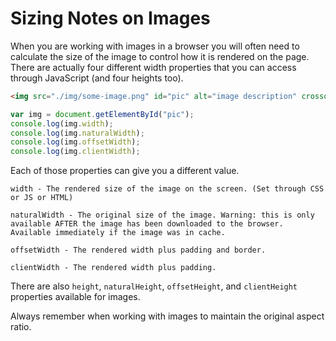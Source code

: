 # Sizing Notes on Images
When you are working with images in a browser you will often need to calculate the size of the image to control how it is rendered on the page. There are actually four different width properties that you can access through JavaScript (and four heights too).

```html
<img src="./img/some-image.png" id="pic" alt="image description" crossorigin="anonymous" />
```

```js
var img = document.getElementById("pic");
console.log(img.width);
console.log(img.naturalWidth);
console.log(img.offsetWidth);
console.log(img.clientWidth);
```

Each of those properties can give you a different value.

```
width - The rendered size of the image on the screen. (Set through CSS or JS or HTML)

naturalWidth - The original size of the image. Warning: this is only available AFTER the image has been downloaded to the browser. Available immediately if the image was in cache.

offsetWidth - The rendered width plus padding and border.

clientWidth - The rendered width plus padding.
```

There are also `height`, `naturalHeight`, `offsetHeight`, and `clientHeight` properties available for images.

Always remember when working with images to maintain the original aspect ratio.

